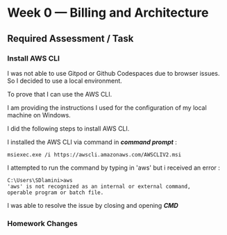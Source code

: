 # Week 0 — Billing and Architecture

## Required Assessment / Task

### Install AWS CLI

I was not able to use Gitpod or Github Codespaces due to browser issues.
So I decided to use a local environment.

To prove that I can use the AWS CLI.

I am providing the instructions I used for the configuration of my local machine on Windows.

I did the following steps to install AWS CLI.

I installed the AWS CLI via command in ***command prompt*** :


```
msiexec.exe /i https://awscli.amazonaws.com/AWSCLIV2.msi
```

I attempted to run the command by typing in 'aws' but i received an error :

```
C:\Users\SDlamini>aws
'aws' is not recognized as an internal or external command,
operable program or batch file.
```

I was able to resolve the issue by closing and opening ***CMD***




### Homework Changes



